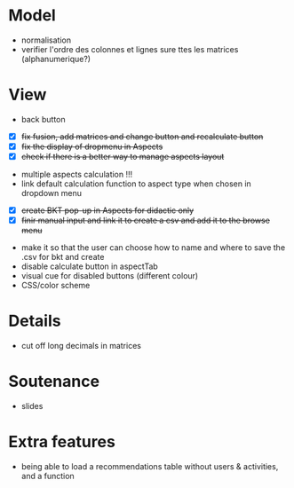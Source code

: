 # Model
- normalisation
- verifier l'ordre des colonnes et lignes sure ttes les matrices (alphanumerique?)

# View
- back button
- [x] ~~fix fusion, add matrices and change button and recalculate button~~
- [x] ~~fix the display of dropmenu in Aspects~~
- [x] ~~check if there is a better way to manage aspects layout~~
- multiple aspects calculation !!!
- link default calculation function to aspect type when chosen in dropdown menu
- [x] ~~create BKT pop-up in Aspects for didactic only~~
- [x] ~~finir manual input and link it to create a csv and add it to the browse menu~~
- make it so that the user can choose how to name and where to save the .csv for bkt and create
- disable calculate button in aspectTab
- visual cue for disabled buttons (different colour)
- CSS/color scheme


# Details
- cut off long decimals in matrices


# Soutenance
- slides


# Extra features
- being able to load a recommendations table without users & activities, and a function